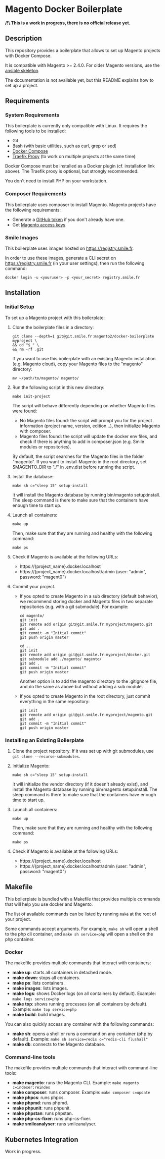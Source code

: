 # Magento Docker Boilerplate

**/!\ This is a work in progress, there is no official release yet.**

## Description

This repository provides a boilerplate that allows to set up Magento projects with Docker Compose.

It is compatible with Magento >= 2.4.0.
For older Magento versions, use the [ansible skeleton](https://git.smile.fr/magento2/architecture-skeleton).

The documentation is not available yet, but this README explains how to set up a project.

## Requirements

### System Requirements

This boilerplate is currently only compatible with Linux.
It requires the following tools to be installed:

- Git
- Bash (with basic utilities, such as curl, grep or sed)
- [Docker Compose](https://docs.docker.com/engine/install/ubuntu/#install-using-the-repository)
- [Traefik Proxy](https://git.smile.fr/docker/traefik) (to work on multiple projects at the same time)

Docker Compose must be installed as a Docker plugin (cf. installation link above).
The Traefik proxy is optional, but strongly recommended.

You don't need to install PHP on your workstation.

### Composer Requirements

This boilerplate uses composer to install Magento.
Magento projects have the following requirements:

- Generate a [GitHub token](https://getcomposer.org/doc/articles/authentication-for-private-packages.md#github-oauth) if you don't already have one.
- Get [Magento access keys](https://devdocs.magento.com/guides/v2.4/install-gde/prereq/connect-auth.html).

### Smile Images

This boilerplate uses images hosted on https://registry.smile.fr.

In order to use these images, generate a CLI secret on https://registry.smile.fr (in your user settings), then run the following command:

```
docker login -u <youruser> -p <your_secret> registry.smile.fr
```

## Installation

### Initial Setup

To set up a Magento project with this boilerplate:

1. Clone the boilerplate files in a directory:

   ```
   git clone --depth=1 git@git.smile.fr:magento2/docker-boilerplate myproject \
   && cd "$_" \
   && rm -rf .git
   ```

   If you want to use this boilerplate with an existing Magento installation (e.g. Magento cloud), copy your Magento files to the "magento" directory:

   ```
   mv ~/path/to/magento/ magento/
   ```

2. Run the following script in this new directory:

   ```
   make init-project
   ```

   The script will behave differently depending on whether Magento files were found:

   - No Magento files found: the script will prompt you for the project information (project name, version, edition...), then initialize Magento with composer.
   - Magento files found: the script will update the docker env files, and check if there is anything to add in composer.json (e.g. Smile modules or repositories).

   By default, the script searches for the Magento files in the folder "magento".
   If you want to install Magento in the root directory, set $MAGENTO_DIR to "./" in .env.dist before running the script.

3. Install the database:

   ```
   make sh c="sleep 15" setup-install
   ```

   It will install the Magento database by running bin/magento setup:install.
   The sleep command is there to make sure that the containers have enough time to start up.

4. Launch all containers:

   ```
   make up
   ```

   Then, make sure that they are running and healthy with the following command:

   ```
   make ps
   ```

5. Check if Magento is available at the following URLs:
   - https://{project_name}.docker.localhost
   - https://{project_name}.docker.localhost/admin (user: "admin", password: "magent0")

6. Commit your project.

   - If you opted to create Magento in a sub directory (default behavior), we recommend storing docker and Magento files in two separate repositories (e.g. with a git submodule).
     For example:

     ```
     cd magento/
     git init
     git remote add origin git@git.smile.fr:myproject/magento.git
     git add .
     git commit -m "Initial commit"
     git push origin master

     cd ..
     git init
     git remote add origin git@git.smile.fr:myproject/docker.git
     git submodule add ./magento/ magento/
     git add .
     git commit -m "Initial commit"
     git push origin master
     ```

     Another option is to add the magento directory to the .gitignore file, and do the same as above but without adding a sub module.

   - If you opted to create Magento in the root directory, just commit everything in the same repository:

     ```
     git init
     git remote add origin git@git.smile.fr:myproject/magento.git
     git add .
     git commit -m "Initial commit"
     git push origin master
     ```

### Installing an Existing Boilerplate

1. Clone the project repository. If it was set up with git submodules, use `git clone --recurse-submodules`.

2. Initialize Magento:

   ```
   make sh c="sleep 15" setup-install
   ```

   It will initialize the vendor directory (if it doesn't already exist), and install the Magento database by running bin/magento setup:install.
   The sleep command is there to make sure that the containers have enough time to start up.

3. Launch all containers:

   ```
   make up
   ```

   Then, make sure that they are running and healthy with the following command:

   ```
   make ps
   ```

4. Check if Magento is available at the following URLs:
   - https://{project_name}.docker.localhost
   - https://{project_name}.docker.localhost/admin (user: "admin", password: "magent0")

## Makefile

This boilerplate is bundled with a Makefile that provides multiple commands that will help you use docker and Magento.

The list of available commands can be listed by running `make` at the root of your project.

Some commands accept arguments.
For example, `make sh` will open a shell to the php cli container, and `make sh service=php` will open a shell on the php container.

### Docker

The makefile provides multiple commands that interact with containers:

- **make up**: starts all containers in detached mode.
- **make down**: stops all containers.
- **make ps**: lists containers.
- **make images**: lists images.
- **make logs**: shows Docker logs (on all containers by default).
  Example: `make logs service=php`
- **make top**: shows running processes (on all containers by default).
  Example: `make top service=php`
- **make build**: build images.

You can also quickly access any container with the following commands:

- **make sh**: opens a shell or runs a command on any container (php by default).
  Example: `make sh service=redis c="redis-cli flushall"`
- **make db**: connects to the Magento database.

### Command-line tools

The makefile provides multiple commands that interact with command-line tools:

- **make magento**: runs the Magento CLI.
  Example: `make magento c=indexer:reindex`
- **make composer**: runs composer.
  Example: `make composer c=update`
- **make phpcs**: runs phpcs.
- **make phpmd**: runs phpmd.
- **make phpunit**: runs phpunit.
- **make phpstan**: runs phpstan.
- **make php-cs-fixer**: runs php-cs-fixer.
- **make smileanalyser**: runs smileanalyser.

## Kubernetes Integration

Work in progress.
